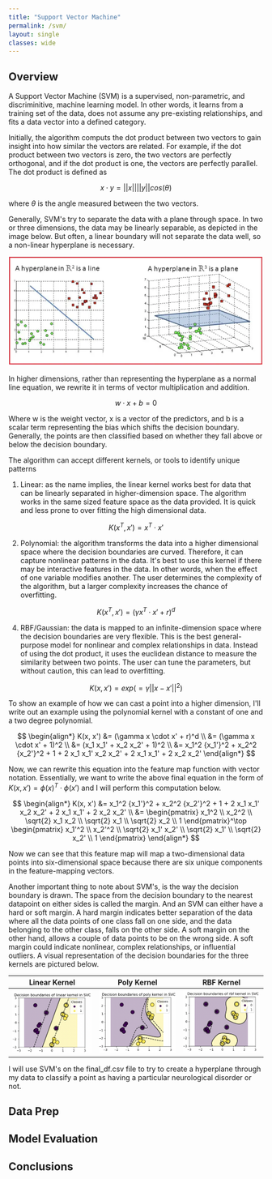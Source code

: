 ```yaml
---
title: "Support Vector Machine"
permalink: /svm/
layout: single
classes: wide
---
```


<script type="text/javascript" async
  src="https://polyfill.io/v3/polyfill.min.js?features=es6">
</script>
<script type="text/javascript" async
  id="MathJax-script" src="https://cdn.jsdelivr.net/npm/mathjax@3/es5/tex-mml-chtml.js">
</script>

## Overview 

A Support Vector Machine (SVM) is a supervised, non-parametric, and discriminitive, machine learning model. In other words, it learns from a training set of the data, does not assume any pre-existing relationships, and fits a data vector into a defined category. 

Initially, the algorithm computs the dot product between two vectors to gain insight into how similar the vectors are related. For example, if the dot product between two vectors is zero, the two vectors are perfectly orthogonal, and if the dot product is one, the vectors are perfectly parallel. The dot product is defined as 

$$x \cdot y = \left|\left|x\right|\right| \left|\left|y\right|\right| cos(\theta)$$

where 
$\theta$
is the angle measured between the two vectors. 

Generally, SVM's try to separate the data with a plane through space. In two or three dimensions, the data may be linearly separable, as depicted in the image below. But often, a linear boundary will not separate the data well, so a non-linear hyperplane is necessary. 

![Orig](/assets/images/svm1.jpg) 

In higher dimensions, rather than representing the hyperplane as a normal line equation, we rewrite it in terms of vector multiplication and addition. 

$$ w \cdot x + b = 0 $$

Where w is the weight vector, x is a vector of the predictors, and b is a scalar term representing the bias which shifts the decision boundary. Generally, the points are then classified based on whether they fall above or below the decision boundary. 

The algorithm can accept different kernels, or tools to identify unique patterns 
1. Linear: as the name implies, the linear kernel works best for data that can be linearly separated in higher-dimension space. The algorithm works in the same sized feature space as the data provided. It is quick and less prone to over fitting the high dimensional data.

$$ K(x^T, x') = x^T \cdot x' $$

2. Polynomial: the algorithm transforms the data into a higher dimensional space where the decision boundaries are curved. Therefore, it can capture nonlinear patterns in the data. It's best to use this kernel if there may be interactive features in the data. In other words, when the effect of one variable modifies another. The user determines the complexity of the algorithm, but a larger complexity increases the chance of overfitting.

$$ K(x^T, x') = (\gamma x^T \cdot x' + r)^d $$

4. RBF/Gaussian: the data is mapped to an infinite-dimension space where the decision boundaries are very flexible. This is the best general-purpose model for nonlinear and complex relationships in data. Instead of using the dot product, it uses the euclidean distance to measure the similarity between two points. The user can tune the parameters, but without caution, this can lead to overfitting.

$$ K(x, x') = exp(=\gamma \left|\left| x - x'\right|\right|^2) $$

To show an example of how we can cast a point into a higher dimension, I'll write out an example using the polynomial kernel with a constant of one and a two degree polynomial. 

$$
\begin{align*}
K(x, x') &= (\gamma x \cdot x' + r)^d \\
         &= (\gamma x \cdot x' + 1)^2 \\
         &= (x_1 x_1' + x_2 x_2' + 1)^2 \\
         &= x_1^2 {x_1'}^2 + x_2^2 {x_2'}^2 + 1 + 2 x_1 x_1' x_2 x_2' + 2 x_1 x_1' + 2 x_2 x_2'
\end{align*}
$$

Now, we can rewrite this equation into the feature map function with vector notation. Essentially, we want to write the above final equation in the form of 
$K(x, x') = \phi(x)^T \cdot \phi(x')$
and I will perform this computation below. 

$$
\begin{align*}
K(x, x') &= x_1^2 {x_1'}^2 + x_2^2 {x_2'}^2 + 1 + 2 x_1 x_1' x_2 x_2' + 2 x_1 x_1' + 2 x_2 x_2' \\
         &= \begin{pmatrix}
             x_1^2 \\
             x_2^2 \\
             \sqrt{2} x_1 x_2 \\
             \sqrt{2} x_1 \\
             \sqrt{2} x_2 \\
             1
         \end{pmatrix}^\top
         \begin{pmatrix}
             x_1'^2 \\
             x_2'^2 \\
             \sqrt{2} x_1' x_2' \\
             \sqrt{2} x_1' \\
             \sqrt{2} x_2' \\
             1
         \end{pmatrix}
\end{align*}
$$

Now we can see that this feature map will map a two-dimensional data points into six-dimensional space because there are six unique components in the feature-mapping vectors. 

Another important thing to note about SVM's, is the way the decision boundary is drawn. The space from the decision boundary to the nearest datapoint on either sides is called the margin. And an SVM can either have a hard or soft margin. A hard margin indicates better separation of the data where all the data points of one class fall on one side, and the data belonging to the other class, falls on the other side. A soft margin on the other hand, allows a couple of data points to be on the wrong side. A soft margin could indicate nonlinear, complex relationships, or influential outliers. A visual representation of the decision boundaries for the three kernels are pictured below. 

| Linear Kernel | Poly Kernel | RBF Kernel |
|---------------|-------------|------------|
|![Orig](/assets/images/decision_boundary_linear_svm.jpg)|![Orig](/assets/images/decision_boundary_poly_svm.jpg)|![Orig](/assets/images/decision_boundary_rbf_svm.jpg)|   

I will use SVM's on the final_df.csv file to try to create a hyperplane through my data to classify a point as having a particular neurological disorder or not. 


## Data Prep





## Model Evaluation 





## Conclusions
